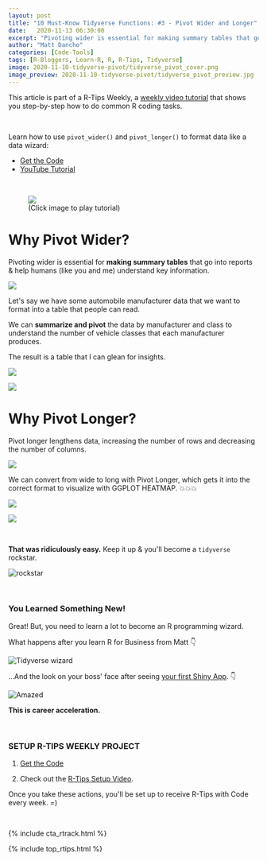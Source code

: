 ```yaml
---
layout: post
title: "10 Must-Know Tidyverse Functions: #3 - Pivot Wider and Longer"
date:   2020-11-13 06:30:00
excerpt: "Pivoting wider is essential for making summary tables that go into reports and help humans understand key information."
author: "Matt Dancho"
categories: [Code-Tools]
tags: [R-Bloggers, Learn-R, R, R-Tips, Tidyverse]
image: 2020-11-10-tidyverse-pivot/tidyverse_pivot_cover.png
image_preview: 2020-11-10-tidyverse-pivot/tidyverse_pivot_preview.jpg
---
```




This article is part of a R-Tips Weekly, a [weekly video tutorial](https://mailchi.mp/business-science/r-tips-newsletter) that shows you step-by-step how to do common R coding tasks.

<br/>

Learn how to use `pivot_wider()` and `pivot_longer()` to format data like a data wizard:

- [Get the Code](https://mailchi.mp/business-science/r-tips-newsletter)
- [YouTube Tutorial](https://youtu.be/YWByrQIx-uQ)

<br>

<figure class="text-center">
  <a href="https://youtu.be/YWByrQIx-uQ"><img src="/assets/2020-11-10-tidyverse-pivot/video_thumb.jpg" border="0" /></a>
  <figcaption>(Click image to play tutorial)</figcaption>
</figure>


# Why Pivot Wider?

Pivoting wider is essential for **making summary tables** that go into reports &amp; help humans (like you and me) understand key information. 

![](/assets/2020-11-10-tidyverse-pivot/pivot_wider_intro.jpg)

Let's say we have some automobile manufacturer data that we want to format into a table that people can read. 

We can **summarize and pivot** the data by manufacturer and class to understand the number of vehicle classes that each manufacturer produces.

The result is a table that I can glean for insights. 


![](/assets/2020-11-10-tidyverse-pivot/pivot_wider_1.jpg)

![](/assets/2020-11-10-tidyverse-pivot/pivot_wider_2.jpg)




# Why Pivot Longer?

Pivot longer lengthens data, increasing the number of rows and decreasing the number of columns.

![](/assets/2020-11-10-tidyverse-pivot/pivot_longer_1.jpg)

We can convert from wide to long with Pivot Longer, which gets it into the correct format to visualize with GGPLOT HEATMAP. 💥💥💥

![](/assets/2020-11-10-tidyverse-pivot/pivot_longer_2.jpg)

![](/assets/2020-11-10-tidyverse-pivot/pivot_longer_3.jpg)



<br>

**That was ridiculously easy.** Keep it up &amp; you'll become a `tidyverse` rockstar. 

![rockstar](/assets/2020-11-03-tidyverse-across/rockstar.gif)




<br>

### You Learned Something New! 

Great! But, you need to learn a lot to become an R programming wizard.

What happens after you learn R for Business from Matt 👇
 
![Tidyverse wizard](/assets/2020-11-03-tidyverse-across/magic.gif)


...And the look on your boss' face after seeing [your first Shiny App](https://www.business-science.io/business/2020/08/05/build-data-science-app-3-months.html). 👇

![Amazed](/assets/2020-11-03-tidyverse-across/amazed.gif)


**This is career acceleration.**



<br>

### SETUP R-TIPS WEEKLY PROJECT

1. [Get the Code](https://mailchi.mp/business-science/r-tips-newsletter)

2. Check out the [R-Tips Setup Video](https://youtu.be/F7aYV0RPyD0).

Once you take these actions, you'll be set up to receive R-Tips with Code every week. =)

<br>

{% include cta_rtrack.html %}

{% include top_rtips.html %}